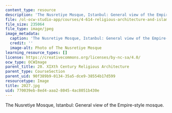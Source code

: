 ```yaml
---
content_type: resource
description: 'The Nusretiye Mosque, Istanbul: General view of the Empire-style mosque.'
file: /ol-ocw-studio-app/courses/4-614-religious-architecture-and-islamic-cultures-fall-2002/770039eb8ed4aaa280454ac8051b430e_2027.jpg
file_size: 235064
file_type: image/jpeg
image_metadata:
  caption: 'The Nusretiye Mosque, Istanbul: General view of the Empire-style mosque.'
  credit: ''
  image-alt: Photo of The Nusretiye Mosque
learning_resource_types: []
license: https://creativecommons.org/licenses/by-nc-sa/4.0/
ocw_type: OCWImage
parent_title: 20. XIXth Century Religious Architecture
parent_type: CourseSection
parent_uid: 90f389b9-0134-35a5-dce9-38554b17d599
resourcetype: Image
title: 2027.jpg
uid: 770039eb-8ed4-aaa2-8045-4ac8051b430e
---
```

The Nusretiye Mosque, Istanbul: General view of the Empire-style mosque.